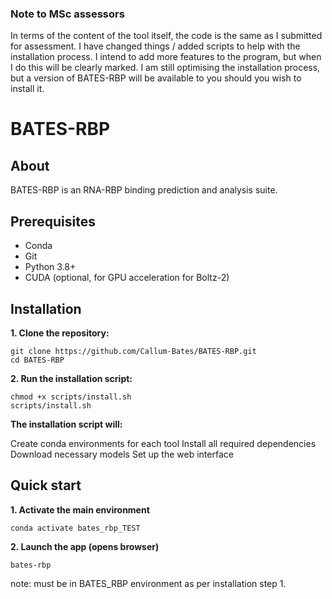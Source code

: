 ### Note to MSc assessors
In terms of the content of the tool itself, the code is the same as I submitted for assessment.  I have changed things / added scripts to help with the installation process. 
I intend to add more features to the program, but when I do this will be clearly marked.  I am still optimising the installation process, but a version of BATES-RBP will be available to you should you wish to install it.


# BATES-RBP

## About

BATES-RBP is an RNA-RBP binding prediction and analysis suite. 


## Prerequisites

- Conda 
- Git
- Python 3.8+
- CUDA (optional, for GPU acceleration for Boltz-2)


## Installation

**1. Clone the repository:**
```
git clone https://github.com/Callum-Bates/BATES-RBP.git
cd BATES-RBP
```

**2. Run the installation script:**
```
chmod +x scripts/install.sh
scripts/install.sh
```

**The installation script will:**

Create conda environments for each tool
Install all required dependencies
Download necessary models
Set up the web interface



## Quick start

**1. Activate the main environment**
```
conda activate bates_rbp_TEST
```

**2. Launch the app (opens browser)**

```
bates-rbp
```
note: must be in BATES_RBP environment as per installation step 1.






